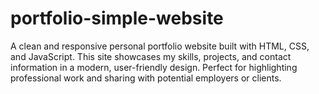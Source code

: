 # portfolio-simple-website
A clean and responsive personal portfolio website built with HTML, CSS, and JavaScript. This site showcases my skills, projects, and contact information in a modern, user-friendly design. Perfect for highlighting professional work and sharing with potential employers or clients. 
